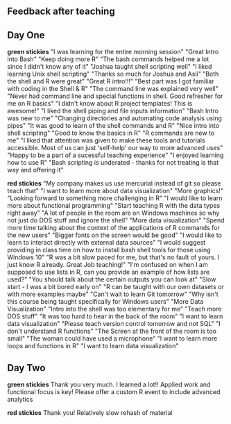 ## Feedback after teaching

## Day One

**green stickies**
"I was learning for the entire morning session"
"Great Intro into Bash"
"Keep doing more R"
"The bash commands helped me a lot since I didn't know any of it"
"Joshua taught shell scripting well"
"I liked learning Unix shell scripting"
"Thanks so much for Joshua and Asli"
"Both the shell and R were great"
"Great R intro!!!"
"Best part was I got familiar with coding in the Shell & R"
"The command line was explained very well"
"Never had command line and special functions in shell. Good refresher for me on R basics"
"I didn't know about R project templates! This is awesome!"
"I liked the shell piping and file inputs information"
"Bash Intro was new to me"
"Changing directories and automating code analysis using pipes"
"It was good to learn of the shell commands and R"
"Nice intro into shell scripting"
"Good to know the basics in R"
"R commands are new to me"
"I liked that attention was given to make these tools and tutorials accessible. Most of us can just 'self-help' our way to more advanced uses"
"Happy to be a part of a sucessful teaching experience"
"I enjoyed learning how to use R"
"Bash scripting is underated - thanks for not treating is that way and offering it"

**red stickies**
"My company makes us use mercurial instead of git so please teach that"
"I want to learn more about data visualization"
"More graphics!"
"Looking forward to something more challenging in R"
"I would like to learn more about functional programming"
"Start teaching R with the data types right away"
"A lot of people in the room are on Windows machines so why not just do DOS stuff and ignore the shell"
"More data visualization"
"Spend more time talking about the context of the applications of R commands for the new users"
"Bigger fonts on the screen would be good"
"I would like to learn to interact directly with external data sources"
"I would suggest providing in class time on how to install bash shell tools for those using Windows 10"
"R was a bit slow paced for me, but that's no fault of yours. I just know R already. Great Job teaching!"
"I'm confused on when I am supposed to use lists in R, can you provide an example of how lists are used?"
"You should talk about the certain outputs you can look at"
"Slow start - I was a bit bored early on"
"R can be taught with our own datasets or with more examples maybe"
"Can't wait to learn Git tomorrow"
"Why isn't this course being taught specifically for Windows users"
"More Data Visualization"
"Intro into the shell was too elementary for me"
"Teach more DOS stuff"
"It was too hard to hear in the back of the room"
"I want to learn data visualization"
"Please teach version control tomorrow and not SQL"
"I don't understand R functions"
"The Screen at the front of the room is too small"
"The woman could have used a microphone"
"I want to learn more loops and functions in R"
"I want to learn data visualization"

## Day Two
**green stickies**
Thank you very much. I learned a lot!!
Applied work and functional focus is key!
Please offer a custom R event to include advanced analytics

**red stickies**
Thank you!
Relatively slow rehash of material
